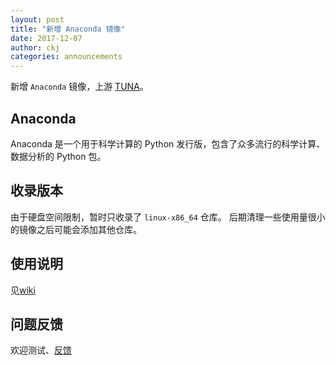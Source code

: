 ```yaml
---
layout: post
title: "新增 Anaconda 镜像"
date: 2017-12-07
author: ckj
categories: announcements
---
```


新增 `Anaconda` 镜像，上游 [TUNA](https://mirrors.tuna.tsinghua.edu.cn)。

## Anaconda

Anaconda 是一个用于科学计算的 Python 发行版，包含了众多流行的科学计算、数据分析的 Python 包。

## 收录版本

由于硬盘空间限制，暂时只收录了 `linux-x86_64` 仓库。
后期清理一些使用量很小的镜像之后可能会添加其他仓库。

## 使用说明

见[wiki](https://linux.xidian.edu.cn/wiki/mirror-help/anaconda)

## 问题反馈

欢迎测试、[反馈](https://linux.xidian.edu.cn/git/xdlinux/issues/issues/15)
